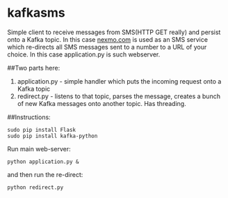 # kafkasms
Simple client to receive messages from SMS(HTTP GET really) and persist onto a Kafka topic.  In this case [nexmo.com](http://nexmo.com) is used as an SMS service which re-directs all SMS messages sent to a number to a URL of your choice.  In this case application.py is such webserver.

##Two parts here:
1. application.py - simple handler which puts the incoming request onto a Kafka topic
2. redirect.py - listens to that topic, parses the message, creates a bunch of new Kafka messages onto another topic. Has threading.

##Instructions:

```
sudo pip install Flask
sudo pip install kafka-python
```

Run main web-server:

```
python application.py &
```

and then run the re-direct:

```
python redirect.py
```
